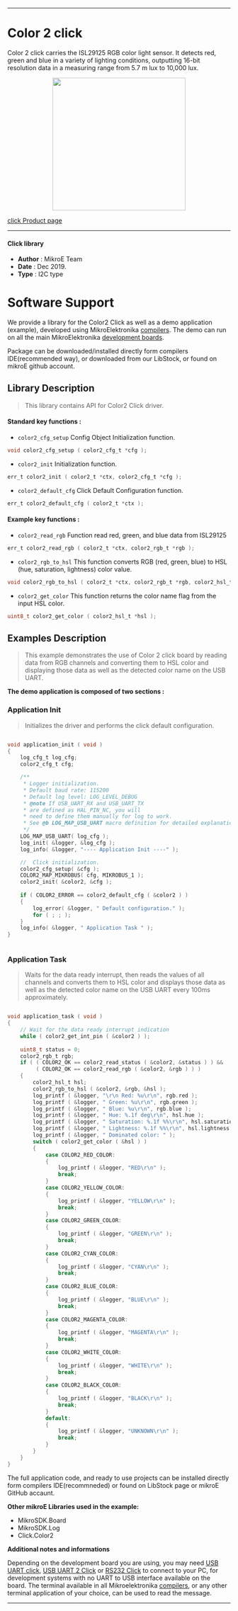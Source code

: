 
---
# Color 2 click

Color 2 click carries the ISL29125 RGB color light sensor. It detects red, green and blue in a variety of lighting conditions, outputting 16-bit resolution data in a measuring range from 5.7 m lux to 10,000 lux.

<p align="center">
  <img src="https://download.mikroe.com/images/click_for_ide/color2_click.png" height=300px>
</p>

[click Product page](https://www.mikroe.com/color-2-click)

---


#### Click library 

- **Author**        : MikroE Team
- **Date**          : Dec 2019.
- **Type**          : I2C type


# Software Support

We provide a library for the Color2 Click 
as well as a demo application (example), developed using MikroElektronika 
[compilers](https:///shop.mikroe.com/compilers). 
The demo can run on all the main MikroElektronika [development boards](https:///shop.mikroe.com/development-boards).

Package can be downloaded/installed directly form compilers IDE(recommended way), or downloaded from our LibStock, or found on mikroE github account. 

## Library Description

> This library contains API for Color2 Click driver.

#### Standard key functions :

- `color2_cfg_setup` Config Object Initialization function.
```c
void color2_cfg_setup ( color2_cfg_t *cfg ); 
```

- `color2_init` Initialization function.
```c
err_t color2_init ( color2_t *ctx, color2_cfg_t *cfg );
```

- `color2_default_cfg` Click Default Configuration function.
```c
err_t color2_default_cfg ( color2_t *ctx );
```

#### Example key functions :

- `color2_read_rgb` Function read red, green, and blue data from ISL29125
```c
err_t color2_read_rgb ( color2_t *ctx, color2_rgb_t *rgb );
```

- `color2_rgb_to_hsl` This function converts RGB (red, green, blue) to HSL (hue, saturation, lightness) color value.
```c
void color2_rgb_to_hsl ( color2_t *ctx, color2_rgb_t *rgb, color2_hsl_t *hsl );
```

- `color2_get_color` This function returns the color name flag from the input HSL color.
```c
uint8_t color2_get_color ( color2_hsl_t *hsl );
```

## Examples Description

> This example demonstrates the use of Color 2 click board by reading data
from RGB channels and converting them to HSL color and displaying those data as 
well as the detected color name on the USB UART.

**The demo application is composed of two sections :**

### Application Init 

> Initializes the driver and performs the click default configuration.

```c

void application_init ( void )
{
    log_cfg_t log_cfg;
    color2_cfg_t cfg;

    /** 
     * Logger initialization.
     * Default baud rate: 115200
     * Default log level: LOG_LEVEL_DEBUG
     * @note If USB_UART_RX and USB_UART_TX 
     * are defined as HAL_PIN_NC, you will 
     * need to define them manually for log to work. 
     * See @b LOG_MAP_USB_UART macro definition for detailed explanation.
     */
    LOG_MAP_USB_UART( log_cfg );
    log_init( &logger, &log_cfg );
    log_info( &logger, "---- Application Init ----" );

    //  Click initialization.
    color2_cfg_setup( &cfg );
    COLOR2_MAP_MIKROBUS( cfg, MIKROBUS_1 );
    color2_init( &color2, &cfg );
    
    if ( COLOR2_ERROR == color2_default_cfg ( &color2 ) )
    {
        log_error( &logger, " Default configuration." );
        for ( ; ; );
    }
    log_info( &logger, " Application Task " );
}
  
```

### Application Task

> Waits for the data ready interrupt, then reads the values of all channels and converts
them to HSL color and displays those data as well as the detected color name on the USB UART
every 100ms approximately.

```c

void application_task ( void )
{
    // Wait for the data ready interrupt indication
    while ( color2_get_int_pin ( &color2 ) );
    
    uint8_t status = 0;
    color2_rgb_t rgb;
    if ( ( COLOR2_OK == color2_read_status ( &color2, &status ) ) && 
         ( COLOR2_OK == color2_read_rgb ( &color2, &rgb ) ) )
    {
        color2_hsl_t hsl;
        color2_rgb_to_hsl ( &color2, &rgb, &hsl );
        log_printf ( &logger, "\r\n Red: %u\r\n", rgb.red );
        log_printf ( &logger, " Green: %u\r\n", rgb.green );
        log_printf ( &logger, " Blue: %u\r\n", rgb.blue );
        log_printf ( &logger, " Hue: %.1f deg\r\n", hsl.hue );
        log_printf ( &logger, " Saturation: %.1f %%\r\n", hsl.saturation );
        log_printf ( &logger, " Lightness: %.1f %%\r\n", hsl.lightness );
        log_printf ( &logger, " Dominated color: " );
        switch ( color2_get_color ( &hsl ) )
        {
            case COLOR2_RED_COLOR:
            {
                log_printf ( &logger, "RED\r\n" );
                break;
            }
            case COLOR2_YELLOW_COLOR:
            {
                log_printf ( &logger, "YELLOW\r\n" );
                break;
            }
            case COLOR2_GREEN_COLOR:
            {
                log_printf ( &logger, "GREEN\r\n" );
                break;
            }
            case COLOR2_CYAN_COLOR:
            {
                log_printf ( &logger, "CYAN\r\n" );
                break;
            }
            case COLOR2_BLUE_COLOR:
            {
                log_printf ( &logger, "BLUE\r\n" );
                break;
            }
            case COLOR2_MAGENTA_COLOR:
            {
                log_printf ( &logger, "MAGENTA\r\n" );
                break;
            }
            case COLOR2_WHITE_COLOR:
            {
                log_printf ( &logger, "WHITE\r\n" );
                break;
            }
            case COLOR2_BLACK_COLOR:
            {
                log_printf ( &logger, "BLACK\r\n" );
                break;
            }
            default:
            {
                log_printf ( &logger, "UNKNOWN\r\n" );
                break;
            }
        }
    }
}

```

The full application code, and ready to use projects can be  installed directly form compilers IDE(recommneded) or found on LibStock page or mikroE GitHub accaunt.

**Other mikroE Libraries used in the example:** 

- MikroSDK.Board
- MikroSDK.Log
- Click.Color2

**Additional notes and informations**

Depending on the development board you are using, you may need 
[USB UART click](https:///shop.mikroe.com/usb-uart-click), 
[USB UART 2 Click](https:///shop.mikroe.com/usb-uart-2-click) or 
[RS232 Click](https:///shop.mikroe.com/rs232-click) to connect to your PC, for 
development systems with no UART to USB interface available on the board. The 
terminal available in all Mikroelektronika 
[compilers](https:///shop.mikroe.com/compilers), or any other terminal application 
of your choice, can be used to read the message.



---
